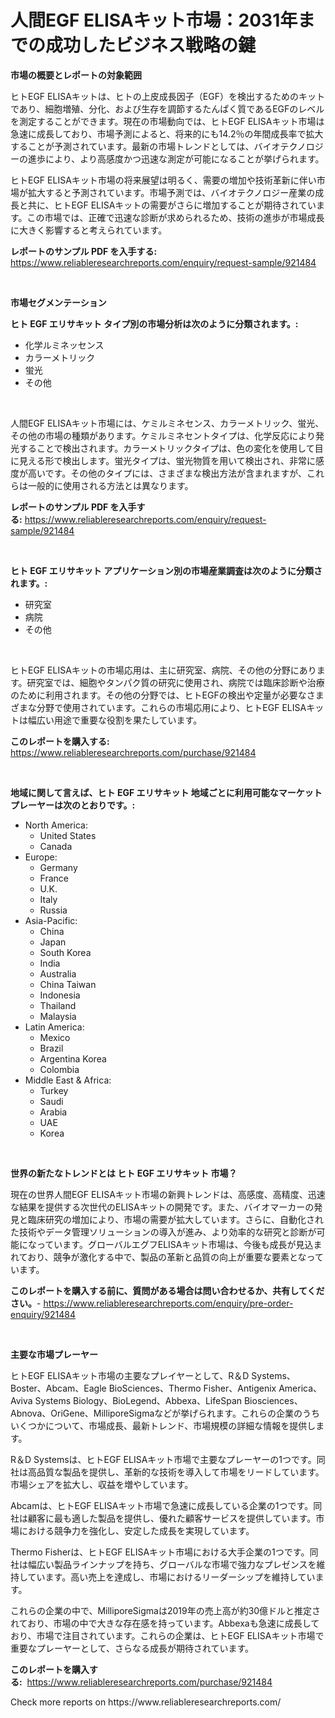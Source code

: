 <p><h1>人間EGF ELISAキット市場：2031年までの成功したビジネス戦略の鍵</h1></p><p><strong>市場の概要とレポートの対象範囲</strong></p>
<p><p>ヒトEGF ELISAキットは、ヒトの上皮成長因子（EGF）を検出するためのキットであり、細胞増殖、分化、および生存を調節するたんぱく質であるEGFのレベルを測定することができます。現在の市場動向では、ヒトEGF ELISAキット市場は急速に成長しており、市場予測によると、将来的にも14.2％の年間成長率で拡大することが予測されています。最新の市場トレンドとしては、バイオテクノロジーの進歩により、より高感度かつ迅速な測定が可能になることが挙げられます。</p><p>ヒトEGF ELISAキット市場の将来展望は明るく、需要の増加や技術革新に伴い市場が拡大すると予測されています。市場予測では、バイオテクノロジー産業の成長と共に、ヒトEGF ELISAキットの需要がさらに増加することが期待されています。この市場では、正確で迅速な診断が求められるため、技術の進歩が市場成長に大きく影響すると考えられています。</p></p>
<p><strong>レポートのサンプル PDF を入手する:</strong> <a href="https://www.reliableresearchreports.com/enquiry/request-sample/921484">https://www.reliableresearchreports.com/enquiry/request-sample/921484</a></p>
<p>&nbsp;</p>
<p><strong>市場セグメンテーション</strong></p>
<p><strong>ヒト EGF エリサキット タイプ別の市場分析は次のように分類されます。:</strong></p>
<p><ul><li>化学ルミネッセンス</li><li>カラーメトリック</li><li>蛍光</li><li>その他</li></ul></p>
<p>&nbsp;</p>
<p><p>人間EGF ELISAキット市場には、ケミルミネセンス、カラーメトリック、蛍光、その他の市場の種類があります。ケミルミネセントタイプは、化学反応により発光することで検出されます。カラーメトリックタイプは、色の変化を使用して目に見える形で検出します。蛍光タイプは、蛍光物質を用いて検出され、非常に感度が高いです。その他のタイプには、さまざまな検出方法が含まれますが、これらは一般的に使用される方法とは異なります。</p></p>
<p><strong>レポートのサンプル PDF を入手する:</strong>&nbsp;<a href="https://www.reliableresearchreports.com/enquiry/request-sample/921484">https://www.reliableresearchreports.com/enquiry/request-sample/921484</a></p>
<p>&nbsp;</p>
<p><strong> ヒト EGF エリサキット アプリケーション別の市場産業調査は次のように分類されます。:</strong></p>
<p><ul><li>研究室</li><li>病院</li><li>その他</li></ul></p>
<p>&nbsp;</p>
<p><p>ヒトEGF ELISAキットの市場応用は、主に研究室、病院、その他の分野にあります。研究室では、細胞やタンパク質の研究に使用され、病院では臨床診断や治療のために利用されます。その他の分野では、ヒトEGFの検出や定量が必要なさまざまな分野で使用されています。これらの市場応用により、ヒトEGF ELISAキットは幅広い用途で重要な役割を果たしています。</p></p>
<p><strong>このレポートを購入する:</strong>&nbsp; <a href="https://www.reliableresearchreports.com/purchase/921484">https://www.reliableresearchreports.com/purchase/921484</a></p>
<p>&nbsp;</p>
<p><strong>地域に関して言えば、ヒト EGF エリサキット 地域ごとに利用可能なマーケットプレーヤーは次のとおりです。:</strong></p>
<p><ul>
    <li>
        North America:
        <ul>
            <li>United States</li>
            <li>Canada</li>
        </ul>
    </li>
    <li>
        Europe:
        <ul>
            <li>Germany</li>
            <li>France</li>
            <li>U.K.</li>
            <li>Italy</li>
            <li>Russia</li>
        </ul>
    </li>
    <li>
        Asia-Pacific:
        <ul>
            <li>China</li>
            <li>Japan</li>
            <li>South Korea</li>
            <li>India</li>
            <li>Australia</li>
            <li>China Taiwan</li>
            <li>Indonesia</li>
            <li>Thailand</li>
            <li>Malaysia</li>
        </ul>
    </li>
    <li>
        Latin America:
        <ul>
            <li>Mexico</li>
            <li>Brazil</li>
            <li>Argentina Korea</li>
            <li>Colombia</li>
        </ul>
    </li>
    <li>
        Middle East & Africa:
        <ul>
            <li>Turkey</li>
            <li>Saudi</li>
            <li>Arabia</li>
            <li>UAE</li>
            <li>Korea</li>
        </ul>
    </li>
    </ul></p>
<p>&nbsp;</p>
<p><strong>世界の新たなトレンドとは ヒト EGF エリサキット 市場？</strong></p>
<p><p>現在の世界人間EGF ELISAキット市場の新興トレンドは、高感度、高精度、迅速な結果を提供する次世代のELISAキットの開発です。また、バイオマーカーの発見と臨床研究の増加により、市場の需要が拡大しています。さらに、自動化された技術やデータ管理ソリューションの導入が進み、より効率的な研究と診断が可能になっています。グローバルエグフELISAキット市場は、今後も成長が見込まれており、競争が激化する中で、製品の革新と品質の向上が重要な要素となっています。</p></p>
<p><strong>このレポートを購入する前に、質問がある場合は問い合わせるか、共有してください。</strong>- <a href="https://www.reliableresearchreports.com/enquiry/pre-order-enquiry/921484">https://www.reliableresearchreports.com/enquiry/pre-order-enquiry/921484</a></p>
<p>&nbsp;</p>
<p><strong>主要な市場プレーヤー</strong></p>
<p><p>ヒトEGF ELISAキット市場の主要なプレイヤーとして、R＆D Systems、Boster、Abcam、Eagle BioSciences、Thermo Fisher、Antigenix America、Aviva Systems Biology、BioLegend、Abbexa、LifeSpan Biosciences、Abnova、OriGene、MilliporeSigmaなどが挙げられます。これらの企業のうちいくつかについて、市場成長、最新トレンド、市場規模の詳細な情報を提供します。</p><p>R＆D Systemsは、ヒトEGF ELISAキット市場で主要なプレーヤーの1つです。同社は高品質な製品を提供し、革新的な技術を導入して市場をリードしています。市場シェアを拡大し、収益を増やしています。</p><p>Abcamは、ヒトEGF ELISAキット市場で急速に成長している企業の1つです。同社は顧客に最も適した製品を提供し、優れた顧客サービスを提供しています。市場における競争力を強化し、安定した成長を実現しています。</p><p>Thermo Fisherは、ヒトEGF ELISAキット市場における大手企業の1つです。同社は幅広い製品ラインナップを持ち、グローバルな市場で強力なプレゼンスを維持しています。高い売上を達成し、市場におけるリーダーシップを維持しています。</p><p>これらの企業の中で、MilliporeSigmaは2019年の売上高が約30億ドルと推定されており、市場の中で大きな存在感を持っています。Abbexaも急速に成長しており、市場で注目されています。これらの企業は、ヒトEGF ELISAキット市場で重要なプレーヤーとして、さらなる成長が期待されています。</p></p>
<p><strong>このレポートを購入する:</strong>&nbsp;&nbsp;<a href="https://www.reliableresearchreports.com/purchase/921484">https://www.reliableresearchreports.com/purchase/921484</a></p>
<p>Check more reports on https://www.reliableresearchreports.com/</p>
